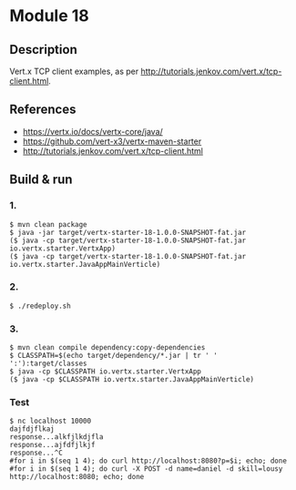 # Module 18

## Description

Vert.x TCP client examples, as per http://tutorials.jenkov.com/vert.x/tcp-client.html.

## References

* https://vertx.io/docs/vertx-core/java/
* https://github.com/vert-x3/vertx-maven-starter
* http://tutorials.jenkov.com/vert.x/tcp-client.html

## Build & run

### 1.

```
$ mvn clean package
$ java -jar target/vertx-starter-18-1.0.0-SNAPSHOT-fat.jar
($ java -cp target/vertx-starter-18-1.0.0-SNAPSHOT-fat.jar io.vertx.starter.VertxApp)
($ java -cp target/vertx-starter-18-1.0.0-SNAPSHOT-fat.jar io.vertx.starter.JavaAppMainVerticle)
```

### 2.

```
$ ./redeploy.sh
```

### 3.

```
$ mvn clean compile dependency:copy-dependencies
$ CLASSPATH=$(echo target/dependency/*.jar | tr ' ' ':'):target/classes
$ java -cp $CLASSPATH io.vertx.starter.VertxApp
($ java -cp $CLASSPATH io.vertx.starter.JavaAppMainVerticle)
```

### Test

```
$ nc localhost 10000
dajfdjflkaj
response...alkfjlkdjfla
response...ajfdfjlkjf
response...^C
#for i in $(seq 1 4); do curl http://localhost:8080?p=$i; echo; done
#for i in $(seq 1 4); do curl -X POST -d name=daniel -d skill=lousy http://localhost:8080; echo; done
```
